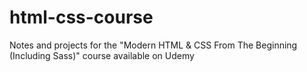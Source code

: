 # html-css-course
Notes and projects for the "Modern HTML &amp; CSS From The Beginning (Including Sass)" course available on Udemy
